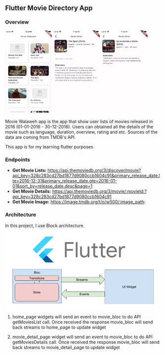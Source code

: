 ## Flutter Movie Directory App

### Overview

<p float="center">
    <img src="https://github.com/danial09606/flutter-movie-app/blob/main/images/home_page.png" width="30%">
    <img src="https://github.com/danial09606/flutter-movie-app/blob/main/images/movie_detail_page_1.png" width="30%">
    <img src="https://github.com/danial09606/flutter-movie-app/blob/main/images/movie_detail_page_2.png" width="30%">
</p>

Movie Walaweh app is the app that show user lists of movies released in 2016 (01-01-2016 - 30-12-2016). Users can obtained all the details of the movie such as language, duration, overview, rating and etc. Sources of the data are coming from TMDB's API.

This app is for my learning flutter purposes

### Endpoints

- **Get Movie Lists:** https://api.themoviedb.org/3/discover/movie?api_key=328c283cd27bd1877d9080ccb1604c91&primary_release_date.lte=2016-12-31&primary_release_date.gte=2016-01-01&sort_by=release_date.desc&page=1
- **Get Movie Details:** https://api.themoviedb.org/3/movie/:movieId:?api_key=328c283cd27bd1877d9080ccb1604c91
- **Get Movie Image:** https://image.tmdb.org/t/p/w500/:image_path:

### Architecture

In this project, I use Block architecture.

![Alt text](https://github.com/danial09606/flutter-movie-app/blob/main/images/bloc_architecture.png)

1. home_page widgets will send an event to movie_bloc to do API getMoviesList call. Once received the response movie_bloc will send back streams to home_page to update widget

2. movie_detail_page widget will send an event to movie_bloc to do API getMoviesDetails call. Once received the response movie_bloc will send back streams to movie_detail_page to update widget
